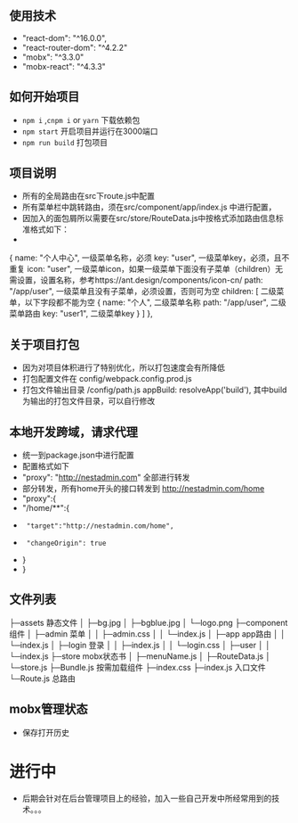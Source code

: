 ## 使用技术

- "react-dom": "^16.0.0",
- "react-router-dom": "^4.2.2"
- "mobx": "^3.3.0"
- "mobx-react": "^4.3.3"

## 如何开始项目


* `npm i` ,`cnpm i` or `yarn` 下载依赖包
* `npm start` 开启项目并运行在3000端口
* `npm run build` 打包项目

## 项目说明

* 所有的全局路由在src下route.js中配置
* 所有菜单栏中跳转路由，须在src/component/app/index.js 中进行配置，
* 因加入的面包屑所以需要在src/store/RouteData.js中按格式添加路由信息标准格式如下：
* 
{
    name: "个人中心",   一级菜单名称，必须
    key: "user",       一级菜单key，必须，且不重复
    icon: "user",      一级菜单icon，如果一级菜单下面没有子菜单（children）无需设置，设置名称，参考https://ant.design/components/icon-cn/
    path: "/app/user", 一级菜单且没有子菜单，必须设置，否则可为空
    children: [        二级菜单，以下字段都不能为空
        {
            name: "个人",       二级菜单名称
            path: "/app/user",  二级菜单路由
            key: "user1",       二级菜单key
        }
    ]
},

## 关于项目打包

* 因为对项目体积进行了特别优化，所以打包速度会有所降低
* 打包配置文件在 config/webpack.config.prod.js
* 打包文件输出目录 /config/path.js    appBuild: resolveApp('build'),   其中build为输出的打包文件目录，可以自行修改

## 本地开发跨域，请求代理

*  统一到package.json中进行配置
*  配置格式如下
*  "proxy": "http://nestadmin.com"  全部进行转发
*  部分转发，所有home开头的接口转发到 http://nestadmin.com/home
*  "proxy":{
*   "/home/**":{
*      "target":"http://nestadmin.com/home",
*      "changeOrigin": true
*    }
*  }

## 文件列表



├─assets     静态文件
│ ├─bg.jpg
│ ├─bgblue.jpg
│ └─logo.png
├─component  组件
│ ├─admin    菜单
│ │ ├─admin.css
│ │ └─index.js
│ ├─app      app路由
│ │ └─index.js
│ ├─login    登录
│ │ ├─index.js
│ │ └─login.css
│ ├─user
│ │ └─index.js
├─store      mobx状态书
│ ├─menuName.js
│ ├─RouteData.js
│ └─store.js
├─Bundle.js  按需加载组件
├─index.css
├─index.js   入口文件
└─Route.js   总路由



##  mobx管理状态
* 保存打开历史

# 进行中
* 后期会针对在后台管理项目上的经验，加入一些自己开发中所经常用到的技术。。。
